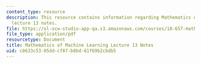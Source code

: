 ```yaml
---
content_type: resource
description: This resource contains information regarding Mathematics of machine learning
  lecture 13 notes.
file: https://ol-ocw-studio-app-qa.s3.amazonaws.com/courses/18-657-mathematics-of-machine-learning-fall-2015/c0633c5305ddcf87b0bd61f69b2cbdb5_MIT18_657F15_L13.pdf
file_type: application/pdf
resourcetype: Document
title: Mathematics of Machine Learning Lecture 13 Notes
uid: c0633c53-05dd-cf87-b0bd-61f69b2cbdb5
---
```

